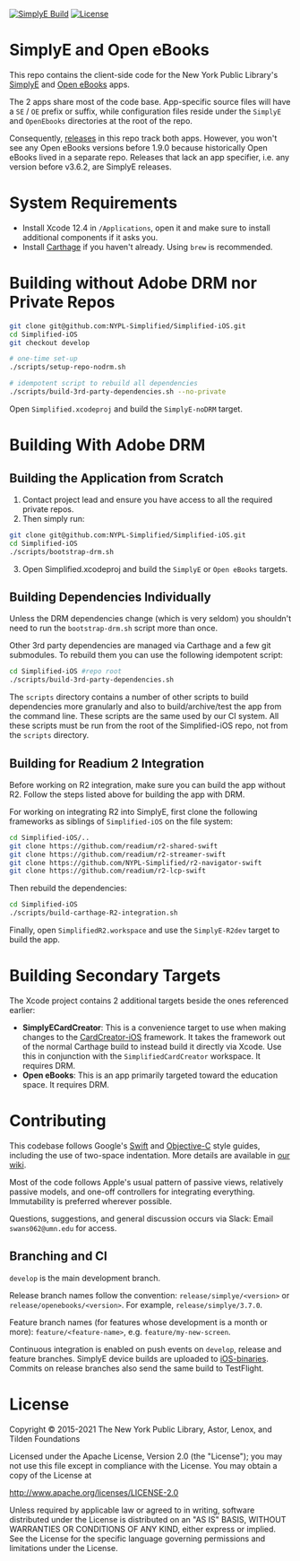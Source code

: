 [![SimplyE Build](https://github.com/NYPL-Simplified/Simplified-iOS/workflows/SimplyE%20Build/badge.svg)](https://github.com/NYPL-Simplified/Simplified-iOS/actions?query=workflow%3A%22SimplyE%20Build%22) [![License](https://img.shields.io/badge/License-Apache%202.0-blue.svg)](https://opensource.org/licenses/Apache-2.0)

# SimplyE and Open eBooks

This repo contains the client-side code for the New York Public Library's [SimplyE](https://www.nypl.org/books-music-movies/ebookcentral/simplye) and [Open eBooks](https://openebooks.net) apps.

The 2 apps share most of the code base. App-specific source files will have a `SE` / `OE` prefix or suffix, while configuration files reside under the `SimplyE` and `OpenEbooks` directories at the root of the repo. 

Consequently, [releases](https://github.com/NYPL-Simplified/Simplified-iOS/releases) in this repo track both apps. However, you won't see any Open eBooks versions before 1.9.0 because historically Open eBooks lived in a separate repo. Releases that lack an app specifier, i.e. any version before v3.6.2, are SimplyE releases.

# System Requirements

- Install Xcode 12.4 in `/Applications`, open it and make sure to install additional components if it asks you.
- Install [Carthage](https://github.com/Carthage/Carthage) if you haven't already. Using `brew` is recommended.

# Building without Adobe DRM nor Private Repos

```bash
git clone git@github.com:NYPL-Simplified/Simplified-iOS.git
cd Simplified-iOS
git checkout develop

# one-time set-up
./scripts/setup-repo-nodrm.sh

# idempotent script to rebuild all dependencies
./scripts/build-3rd-party-dependencies.sh --no-private
```
Open `Simplified.xcodeproj` and build the `SimplyE-noDRM` target.

# Building With Adobe DRM

## Building the Application from Scratch

01. Contact project lead and ensure you have access to all the required private repos.
02. Then simply run:
```bash
git clone git@github.com:NYPL-Simplified/Simplified-iOS.git
cd Simplified-iOS
./scripts/bootstrap-drm.sh
```
03. Open Simplified.xcodeproj and build the `SimplyE` or `Open eBooks` targets.

## Building Dependencies Individually

Unless the DRM dependencies change (which is very seldom) you shouldn't need to run the `bootstrap-drm.sh` script more than once.

Other 3rd party dependencies are managed via Carthage and a few git submodules. To rebuild them you can use the following idempotent script:
```bash
cd Simplified-iOS #repo root
./scripts/build-3rd-party-dependencies.sh
```
The `scripts` directory contains a number of other scripts to build dependencies more granularly and also to build/archive/test the app from the command line. These scripts are the same used by our CI system. All these scripts must be run from the root of the Simplified-iOS repo, not from the `scripts` directory.

## Building for Readium 2 Integration

Before working on R2 integration, make sure you can build the app without R2. Follow the steps listed above for building the app with DRM.

For working on integrating R2 into SimplyE, first clone the following frameworks as siblings of `Simplified-iOS` on the file system:
```bash
cd Simplified-iOS/..
git clone https://github.com/readium/r2-shared-swift
git clone https://github.com/readium/r2-streamer-swift
git clone https://github.com/NYPL-Simplified/r2-navigator-swift
git clone https://github.com/readium/r2-lcp-swift
```
Then rebuild the dependencies:
```bash
cd Simplified-iOS
./scripts/build-carthage-R2-integration.sh
```
Finally, open `SimplifiedR2.workspace` and use the `SimplyE-R2dev` target to build the app.

# Building Secondary Targets

The Xcode project contains 2 additional targets beside the ones referenced earlier:

- **SimplyECardCreator**: This is a convenience target to use when making changes to the [CardCreator-iOS](https://github.com/NYPL-Simplified/CardCreator-iOS) framework. It takes the framework out of the normal Carthage build to instead build it directly via Xcode. Use this in conjunction with the `SimplifiedCardCreator` workspace. It requires DRM.
- **Open eBooks**: This is an app primarily targeted toward the education space. It requires DRM.

# Contributing

This codebase follows Google's [Swift](https://google.github.io/swift/) and [Objective-C](https://google.github.io/styleguide/objcguide.xml) style guides, including the use of two-space indentation. More details are available in [our wiki](https://github.com/NYPL-Simplified/Simplified/wiki/Mobile-client-applications#code-style-1).

Most of the code follows Apple's usual pattern of passive views,
relatively passive models, and one-off controllers for integrating everything.
Immutability is preferred wherever possible.

Questions, suggestions, and general discussion occurs via Slack: Email
`swans062@umn.edu` for access.

## Branching and CI

`develop` is the main development branch.

Release branch names follow the convention: `release/simplye/<version>` or `release/openebooks/<version>`. For example, `release/simplye/3.7.0`.

Feature branch names (for features whose development is a month or more): `feature/<feature-name>`, e.g. `feature/my-new-screen`.

Continuous integration is enabled on push events on `develop`, release and feature branches. SimplyE device builds are uploaded to [iOS-binaries](https://github.com/NYPL-Simplified/iOS-binaries). Commits on release branches also send the same build to TestFlight.

# License

Copyright © 2015-2021 The New York Public Library, Astor, Lenox, and Tilden Foundations

Licensed under the Apache License, Version 2.0 (the "License");
you may not use this file except in compliance with the License.
You may obtain a copy of the License at

   http://www.apache.org/licenses/LICENSE-2.0

Unless required by applicable law or agreed to in writing, software
distributed under the License is distributed on an "AS IS" BASIS,
WITHOUT WARRANTIES OR CONDITIONS OF ANY KIND, either express or implied.
See the License for the specific language governing permissions and
limitations under the License.
